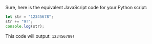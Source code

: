  Sure, here is the equivalent JavaScript code for your Python script:

```javascript
let str = "12345678";
str += "9!";
console.log(str);
```

This code will output: `123456789!`
